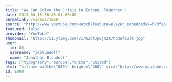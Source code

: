 ```yaml
---
title: "We Can Solve the Crisis in Europe. Together."
date: 2013-04-18 18:40:01 00:00
permalink: /videos/1808
source: "http://www.youtube.com/watch?feature=player_embedded&v=hZdfJpQjm2k"
featured: false
provider: "YouTube"
thumbnail: "http://i1.ytimg.com/vi/hZdfJpQjm2k/hqdefault.jpg"
user:
  id: 85
  username: "jdblundell"
  name: "Jonathan Blundell"
tags: ["typography","europe","unite","united"]
html: "<iframe width=\"640\" height=\"360\" src=\"http://www.youtube.com/embed/hZdfJpQjm2k?wmode=transparent&feature=oembed\" frameborder=\"0\" allowfullscreen></iframe>"
id: 1808
---
```


